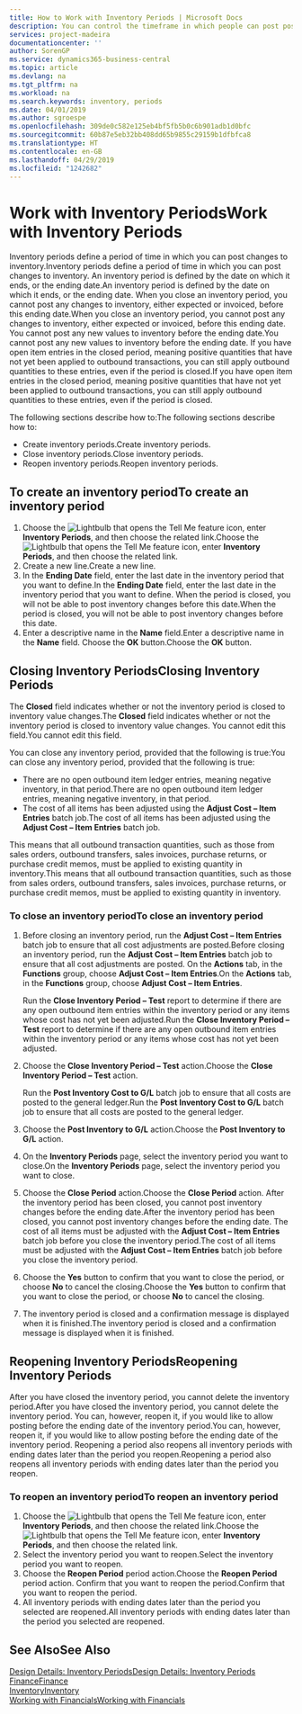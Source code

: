 ```yaml
---
title: How to Work with Inventory Periods | Microsoft Docs
description: You can control the timeframe in which people can post post changes to inventory by defining inventory periods.
services: project-madeira
documentationcenter: ''
author: SorenGP
ms.service: dynamics365-business-central
ms.topic: article
ms.devlang: na
ms.tgt_pltfrm: na
ms.workload: na
ms.search.keywords: inventory, periods
ms.date: 04/01/2019
ms.author: sgroespe
ms.openlocfilehash: 309de0c582e125eb4bf5fb5b0c6b901adb1d0bfc
ms.sourcegitcommit: 60b87e5eb32bb408dd65b9855c29159b1dfbfca8
ms.translationtype: HT
ms.contentlocale: en-GB
ms.lasthandoff: 04/29/2019
ms.locfileid: "1242682"
---
```

# <a name="work-with-inventory-periods"></a><span data-ttu-id="3c380-103">Work with Inventory Periods</span><span class="sxs-lookup"><span data-stu-id="3c380-103">Work with Inventory Periods</span></span>
<span data-ttu-id="3c380-104">Inventory periods define a period of time in which you can post changes to inventory.</span><span class="sxs-lookup"><span data-stu-id="3c380-104">Inventory periods define a period of time in which you can post changes to inventory.</span></span> <span data-ttu-id="3c380-105">An inventory period is defined by the date on which it ends, or the ending date.</span><span class="sxs-lookup"><span data-stu-id="3c380-105">An inventory period is defined by the date on which it ends, or the ending date.</span></span> <span data-ttu-id="3c380-106">When you close an inventory period, you cannot post any changes to inventory, either expected or invoiced, before this ending date.</span><span class="sxs-lookup"><span data-stu-id="3c380-106">When you close an inventory period, you cannot post any changes to inventory, either expected or invoiced, before this ending date.</span></span> <span data-ttu-id="3c380-107">You cannot post any new values to inventory before the ending date.</span><span class="sxs-lookup"><span data-stu-id="3c380-107">You cannot post any new values to inventory before the ending date.</span></span> <span data-ttu-id="3c380-108">If you have open item entries in the closed period, meaning positive quantities that have not yet been applied to outbound transactions, you can still apply outbound quantities to these entries, even if the period is closed.</span><span class="sxs-lookup"><span data-stu-id="3c380-108">If you have open item entries in the closed period, meaning positive quantities that have not yet been applied to outbound transactions, you can still apply outbound quantities to these entries, even if the period is closed.</span></span>  

<span data-ttu-id="3c380-109">The following sections describe how to:</span><span class="sxs-lookup"><span data-stu-id="3c380-109">The following sections describe how to:</span></span>  

* <span data-ttu-id="3c380-110">Create inventory periods.</span><span class="sxs-lookup"><span data-stu-id="3c380-110">Create inventory periods.</span></span>  
* <span data-ttu-id="3c380-111">Close inventory periods.</span><span class="sxs-lookup"><span data-stu-id="3c380-111">Close inventory periods.</span></span>  
* <span data-ttu-id="3c380-112">Reopen inventory periods.</span><span class="sxs-lookup"><span data-stu-id="3c380-112">Reopen inventory periods.</span></span>  

## <a name="to-create-an-inventory-period"></a><span data-ttu-id="3c380-113">To create an inventory period</span><span class="sxs-lookup"><span data-stu-id="3c380-113">To create an inventory period</span></span>  
1. <span data-ttu-id="3c380-114">Choose the ![Lightbulb that opens the Tell Me feature](media/ui-search/search_small.png "Tell me what you want to do") icon, enter **Inventory Periods**, and then choose the related link.</span><span class="sxs-lookup"><span data-stu-id="3c380-114">Choose the ![Lightbulb that opens the Tell Me feature](media/ui-search/search_small.png "Tell me what you want to do") icon, enter **Inventory Periods**, and then choose the related link.</span></span>  
2. <span data-ttu-id="3c380-115">Create a new line.</span><span class="sxs-lookup"><span data-stu-id="3c380-115">Create a new line.</span></span>  
3. <span data-ttu-id="3c380-116">In the **Ending Date** field, enter the last date in the inventory period that you want to define.</span><span class="sxs-lookup"><span data-stu-id="3c380-116">In the **Ending Date** field, enter the last date in the inventory period that you want to define.</span></span> <span data-ttu-id="3c380-117">When the period is closed, you will not be able to post inventory changes before this date.</span><span class="sxs-lookup"><span data-stu-id="3c380-117">When the period is closed, you will not be able to post inventory changes before this date.</span></span>  
4. <span data-ttu-id="3c380-118">Enter a descriptive name in the **Name** field.</span><span class="sxs-lookup"><span data-stu-id="3c380-118">Enter a descriptive name in the **Name** field.</span></span> <span data-ttu-id="3c380-119">Choose the **OK** button.</span><span class="sxs-lookup"><span data-stu-id="3c380-119">Choose the **OK** button.</span></span>  

## <a name="closing-inventory-periods"></a><span data-ttu-id="3c380-120">Closing Inventory Periods</span><span class="sxs-lookup"><span data-stu-id="3c380-120">Closing Inventory Periods</span></span>  
<span data-ttu-id="3c380-121">The **Closed** field indicates whether or not the inventory period is closed to inventory value changes.</span><span class="sxs-lookup"><span data-stu-id="3c380-121">The **Closed** field indicates whether or not the inventory period is closed to inventory value changes.</span></span> <span data-ttu-id="3c380-122">You cannot edit this field.</span><span class="sxs-lookup"><span data-stu-id="3c380-122">You cannot edit this field.</span></span>  

<span data-ttu-id="3c380-123">You can close any inventory period, provided that the following is true:</span><span class="sxs-lookup"><span data-stu-id="3c380-123">You can close any inventory period, provided that the following is true:</span></span>  

* <span data-ttu-id="3c380-124">There are no open outbound item ledger entries, meaning negative inventory, in that period.</span><span class="sxs-lookup"><span data-stu-id="3c380-124">There are no open outbound item ledger entries, meaning negative inventory, in that period.</span></span>  
* <span data-ttu-id="3c380-125">The cost of all items has been adjusted using the **Adjust Cost – Item Entries** batch job.</span><span class="sxs-lookup"><span data-stu-id="3c380-125">The cost of all items has been adjusted using the **Adjust Cost – Item Entries** batch job.</span></span>  

<span data-ttu-id="3c380-126">This means that all outbound transaction quantities, such as those from sales orders, outbound transfers, sales invoices, purchase returns, or purchase credit memos, must be applied to existing quantity in inventory.</span><span class="sxs-lookup"><span data-stu-id="3c380-126">This means that all outbound transaction quantities, such as those from sales orders, outbound transfers, sales invoices, purchase returns, or purchase credit memos, must be applied to existing quantity in inventory.</span></span>  

### <a name="to-close-an-inventory-period"></a><span data-ttu-id="3c380-127">To close an inventory period</span><span class="sxs-lookup"><span data-stu-id="3c380-127">To close an inventory period</span></span>  
1. <span data-ttu-id="3c380-128">Before closing an inventory period, run the **Adjust Cost – Item Entries** batch job to ensure that all cost adjustments are posted.</span><span class="sxs-lookup"><span data-stu-id="3c380-128">Before closing an inventory period, run the **Adjust Cost – Item Entries** batch job to ensure that all cost adjustments are posted.</span></span> <span data-ttu-id="3c380-129">On the **Actions** tab, in the **Functions** group, choose **Adjust Cost – Item Entries**.</span><span class="sxs-lookup"><span data-stu-id="3c380-129">On the **Actions** tab, in the **Functions** group, choose **Adjust Cost – Item Entries**.</span></span>  

     <span data-ttu-id="3c380-130">Run the **Close Inventory Period – Test** report to determine if there are any open outbound item entries within the inventory period or any items whose cost has not yet been adjusted.</span><span class="sxs-lookup"><span data-stu-id="3c380-130">Run the **Close Inventory Period – Test** report to determine if there are any open outbound item entries within the inventory period or any items whose cost has not yet been adjusted.</span></span>  
2. <span data-ttu-id="3c380-131">Choose the **Close Inventory Period – Test** action.</span><span class="sxs-lookup"><span data-stu-id="3c380-131">Choose the **Close Inventory Period – Test** action.</span></span>  

     <span data-ttu-id="3c380-132">Run the **Post Inventory Cost to G/L** batch job to ensure that all costs are posted to the general ledger.</span><span class="sxs-lookup"><span data-stu-id="3c380-132">Run the **Post Inventory Cost to G/L** batch job to ensure that all costs are posted to the general ledger.</span></span>  
3. <span data-ttu-id="3c380-133">Choose the **Post Inventory to G/L** action.</span><span class="sxs-lookup"><span data-stu-id="3c380-133">Choose the **Post Inventory to G/L** action.</span></span>  
4. <span data-ttu-id="3c380-134">On the **Inventory Periods** page, select the inventory period you want to close.</span><span class="sxs-lookup"><span data-stu-id="3c380-134">On the **Inventory Periods** page, select the inventory period you want to close.</span></span>  
5. <span data-ttu-id="3c380-135">Choose the **Close Period** action.</span><span class="sxs-lookup"><span data-stu-id="3c380-135">Choose the **Close Period** action.</span></span> <span data-ttu-id="3c380-136">After the inventory period has been closed, you cannot post inventory changes before the ending date.</span><span class="sxs-lookup"><span data-stu-id="3c380-136">After the inventory period has been closed, you cannot post inventory changes before the ending date.</span></span> <span data-ttu-id="3c380-137">The cost of all items must be adjusted with the **Adjust Cost – Item Entries** batch job before you close the inventory period.</span><span class="sxs-lookup"><span data-stu-id="3c380-137">The cost of all items must be adjusted with the **Adjust Cost – Item Entries** batch job before you close the inventory period.</span></span>  
6. <span data-ttu-id="3c380-138">Choose the **Yes** button to confirm that you want to close the period, or choose **No** to cancel the closing.</span><span class="sxs-lookup"><span data-stu-id="3c380-138">Choose the **Yes** button to confirm that you want to close the period, or choose **No** to cancel the closing.</span></span>  
7. <span data-ttu-id="3c380-139">The inventory period is closed and a confirmation message is displayed when it is finished.</span><span class="sxs-lookup"><span data-stu-id="3c380-139">The inventory period is closed and a confirmation message is displayed when it is finished.</span></span>  

## <a name="reopening-inventory-periods"></a><span data-ttu-id="3c380-140">Reopening Inventory Periods</span><span class="sxs-lookup"><span data-stu-id="3c380-140">Reopening Inventory Periods</span></span>  
<span data-ttu-id="3c380-141">After you have closed the inventory period, you cannot delete the inventory period.</span><span class="sxs-lookup"><span data-stu-id="3c380-141">After you have closed the inventory period, you cannot delete the inventory period.</span></span> <span data-ttu-id="3c380-142">You can, however, reopen it, if you would like to allow posting before the ending date of the inventory period.</span><span class="sxs-lookup"><span data-stu-id="3c380-142">You can, however, reopen it, if you would like to allow posting before the ending date of the inventory period.</span></span> <span data-ttu-id="3c380-143">Reopening a period also reopens all inventory periods with ending dates later than the period you reopen.</span><span class="sxs-lookup"><span data-stu-id="3c380-143">Reopening a period also reopens all inventory periods with ending dates later than the period you reopen.</span></span>  

### <a name="to-reopen-an-inventory-period"></a><span data-ttu-id="3c380-144">To reopen an inventory period</span><span class="sxs-lookup"><span data-stu-id="3c380-144">To reopen an inventory period</span></span>  
1. <span data-ttu-id="3c380-145">Choose the ![Lightbulb that opens the Tell Me feature](media/ui-search/search_small.png "Tell me what you want to do") icon, enter **Inventory Periods**, and then choose the related link.</span><span class="sxs-lookup"><span data-stu-id="3c380-145">Choose the ![Lightbulb that opens the Tell Me feature](media/ui-search/search_small.png "Tell me what you want to do") icon, enter **Inventory Periods**, and then choose the related link.</span></span>  
2. <span data-ttu-id="3c380-146">Select the inventory period you want to reopen.</span><span class="sxs-lookup"><span data-stu-id="3c380-146">Select the inventory period you want to reopen.</span></span>  
3. <span data-ttu-id="3c380-147">Choose the **Reopen Period** period action.</span><span class="sxs-lookup"><span data-stu-id="3c380-147">Choose the **Reopen Period** period action.</span></span> <span data-ttu-id="3c380-148">Confirm that you want to reopen the period.</span><span class="sxs-lookup"><span data-stu-id="3c380-148">Confirm that you want to reopen the period.</span></span>  
4. <span data-ttu-id="3c380-149">All inventory periods with ending dates later than the period you selected are reopened.</span><span class="sxs-lookup"><span data-stu-id="3c380-149">All inventory periods with ending dates later than the period you selected are reopened.</span></span>  

## <a name="see-also"></a><span data-ttu-id="3c380-150">See Also</span><span class="sxs-lookup"><span data-stu-id="3c380-150">See Also</span></span>  
[<span data-ttu-id="3c380-151">Design Details: Inventory Periods</span><span class="sxs-lookup"><span data-stu-id="3c380-151">Design Details: Inventory Periods</span></span>](design-details-inventory-periods.md)  
[<span data-ttu-id="3c380-152">Finance</span><span class="sxs-lookup"><span data-stu-id="3c380-152">Finance</span></span>](finance.md)  
[<span data-ttu-id="3c380-153">Inventory</span><span class="sxs-lookup"><span data-stu-id="3c380-153">Inventory</span></span>](inventory-manage-inventory.md)  
[<span data-ttu-id="3c380-154">Working with Financials</span><span class="sxs-lookup"><span data-stu-id="3c380-154">Working with Financials</span></span>](ui-work-product.md)
